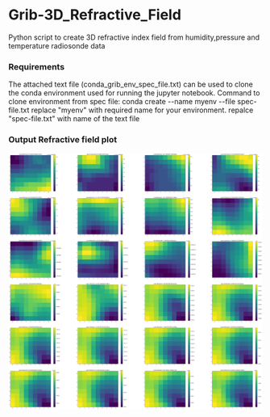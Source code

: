 # Grib-3D_Refractive_Field
Python script to create 3D refractive index field from humidity,pressure and temperature radiosonde data 
### Requirements
The attached text file (conda_grib_env_spec_file.txt) can be used to clone the conda environment used for running the jupyter notebook.
Command to clone environment from spec file:
conda create --name myenv --file spec-file.txt
replace "myenv" with required name for your environment. 
repalce "spec-file.txt" with name of the text file 


### Output Refractive field plot

![Refractive index plot](https://github.com/ajayraghASL/Grib-3D_Refractive_Field/blob/main/Outputs/nfield_combined.png "Refractive index layer plot")
